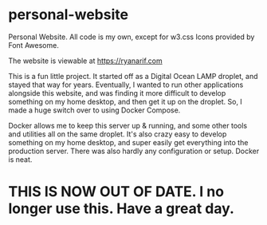 # personal-website
Personal Website. All code is my own, except for w3.css
Icons provided by Font Awesome. 

The website is viewable at https://ryanarif.com

This is a fun little project. It started off as a Digital Ocean LAMP droplet, and stayed that way for years. Eventually, I wanted to run other applications alongside this website, and was finding it more difficult to develop something on my home desktop, and then get it up on the droplet. So, I made a huge switch over to using Docker Compose. 

Docker allows me to keep this server up & running, and some other tools and utilities all on the same droplet. It's also crazy easy to develop something on my home desktop, and super easily get everything into the production server. There was also hardly any configuration or setup. Docker is neat.

# **THIS IS NOW OUT OF DATE. I no longer use this. Have a great day.**
